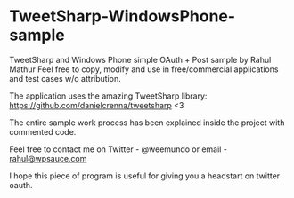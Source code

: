TweetSharp-WindowsPhone-sample
==============================

TweetSharp and Windows Phone simple OAuth + Post sample by Rahul Mathur 
Feel free to copy, modify and use in free/commercial applications and test cases w/o attribution.

The application uses the amazing TweetSharp library: https://github.com/danielcrenna/tweetsharp  <3 

The entire sample work process has been explained inside the project with commented code. 

Feel free to contact me on Twitter - @weemundo or email - rahul@wpsauce.com 

I hope this piece of program is useful for giving you a headstart on twitter oauth. 
